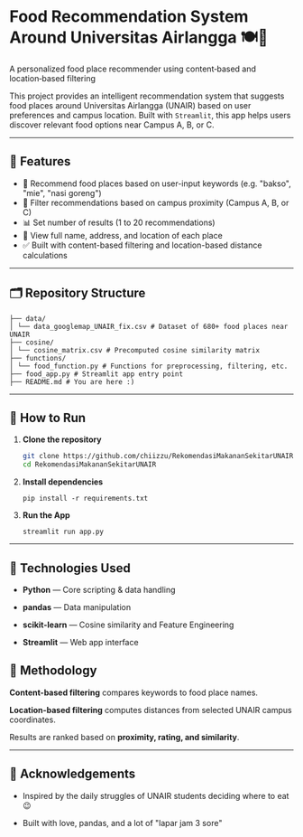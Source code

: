 # Food Recommendation System Around Universitas Airlangga 🍽️📍  
A personalized food place recommender using content‑based and location‑based filtering

This project provides an intelligent recommendation system that suggests food places around Universitas Airlangga (UNAIR) based on user preferences and campus location. Built with `Streamlit`, this app helps users discover relevant food options near Campus A, B, or C.

---

## 🎯 Features

- 🔎 Recommend food places based on user-input keywords (e.g. "bakso", "mie", "nasi goreng")
- 📍 Filter recommendations based on campus proximity (Campus A, B, or C)
- 📊 Set number of results (1 to 20 recommendations)
- 📌 View full name, address, and location of each place
- ✅ Built with content-based filtering and location-based distance calculations

---

## 🗂 Repository Structure

```
├── data/
│ └── data_googlemap_UNAIR_fix.csv # Dataset of 680+ food places near UNAIR
├── cosine/
│ └── cosine_matrix.csv # Precomputed cosine similarity matrix
├── functions/
│ └── food_function.py # Functions for preprocessing, filtering, etc.
├── food_app.py # Streamlit app entry point
├── README.md # You are here :)
```

---

## 🚀 How to Run

1. **Clone the repository**
   ```bash
   git clone https://github.com/chiizzu/RekomendasiMakananSekitarUNAIR.git
   cd RekomendasiMakananSekitarUNAIR
2. **Install dependencies**
   ```
   pip install -r requirements.txt
3. **Run the App**
   ```
   streamlit run app.py

---

## 📌 Technologies Used

- **Python** — Core scripting & data handling

- **pandas** — Data manipulation

- **scikit-learn** — Cosine similarity and Feature Engineering

- **Streamlit** — Web app interface

## 🧠 Methodology
**Content-based filtering** compares keywords to food place names.

**Location-based filtering** computes distances from selected UNAIR campus coordinates.

Results are ranked based on **proximity, rating, and similarity**.

---
## 🙌 Acknowledgements
- Inspired by the daily struggles of UNAIR students deciding where to eat 😉

- Built with love, pandas, and a lot of "lapar jam 3 sore"

